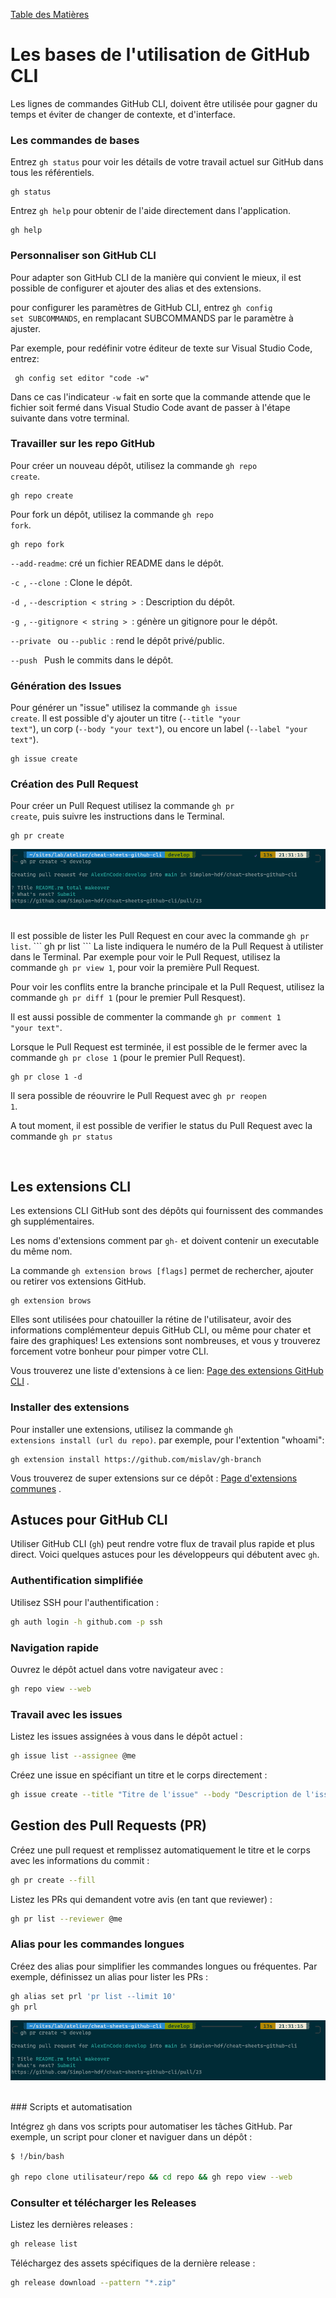 <a href="README.md">Table des Matières</a>
# Les bases de l'utilisation de GitHub CLI

Les lignes de commandes GitHub CLI, doivent être utilisée pour gagner du temps et éviter de changer de contexte, et d'interface.

### Les commandes de bases

Entrez <code>gh status</code> pour voir les détails de votre travail actuel sur GitHub dans tous les référentiels.

``` 
gh status
```
Entrez <code>gh help</code> pour obtenir de l'aide directement dans l'application.
```
gh help
 ```

### Personnaliser son GitHub CLI

Pour adapter son GitHub CLI de la manière qui convient le mieux, il est possible de configurer et ajouter des alias et des extensions.

pour configurer les paramètres de GitHub CLI, entrez <code>gh config set SUBCOMMANDS</code>, en remplacant SUBCOMMANDS par le paramètre à ajuster.

Par exemple, pour redéfinir votre éditeur de texte sur Visual Studio Code, entrez:
```
 gh config set editor "code -w" 
 ```
Dans ce cas l'indicateur <code>-w</code> fait en sorte que la commande attende que le fichier soit fermé dans Visual Studio Code avant de passer à l'étape suivante dans votre terminal.

### Travailler sur les repo GitHub

Pour créer un nouveau dépôt, utilisez la commande <code>gh repo create</code>.
```
gh repo create
```

Pour fork un dépôt, utilisez la commande <code>gh repo fork</code>.
```
gh repo fork
```

 <code>--add-readme</code>: cré un fichier README dans le dépôt.

 <code>-c </code>, <code>--clone </code>: Clone le dépôt.

 <code>-d </code>, <code>--description < string > </code>: Description du dépôt.

 <code>-g </code>, <code>--gitignore < string > </code>: génère un gitignore pour le dépôt.

<code>--private </code> ou <code>--public </code>: rend le dépôt privé/public.

<code>--push </code> Push le commits dans le dépôt.

### Génération des Issues

Pour générer un "issue" utilisez la commande <code>gh issue create</code>.
Il est possible d'y ajouter un titre (<code>--title "your text"</code>), un corp (<code>--body "your text"</code>), ou encore un label (<code>--label "your text"</code>).
```
gh issue create
```

### Création des Pull Request

Pour créer un Pull Request utilisez la commande <code>gh pr create</code>, puis suivre les instructions dans le Terminal.
```
gh pr create
```
<p align="center"><img src="images/prCreate.png" /></p>
<br>
Il est possible de lister les Pull Request en cour avec la commande <code>gh pr list</code>. 
```
gh pr list
```
La liste indiquera le numéro de la Pull Request à utilister dans le Terminal. Par exemple pour voir le Pull Request, utilisez la commande <code>gh pr view 1</code>, pour voir la première Pull Request.

Pour voir les conflits entre la branche principale et la Pull Request, utilisez la commande <code>gh pr diff 1</code> (pour le premier Pull Resquest).

Il est aussi possible de commenter la commande <code>gh pr comment 1 "your text"</code>.

Lorsque le  Pull Request est terminée, il est possible de le fermer avec la commande  <code>gh pr close 1</code> (pour le premier Pull Request).
```
gh pr close 1 -d
```
Il sera possible de réouvrire le Pull Request avec <code>gh pr reopen 1</code>.

A tout moment, il est possible de verifier le status du Pull Request avec la commande <code>gh pr status</code>

<br>

## Les extensions CLI

Les extensions CLI GitHub sont des dépôts qui fournissent des commandes gh supplémentaires.

Les noms d'extensions comment par <code>gh-</code> et doivent contenir un executable du même nom. 

La commande <code>gh extension brows [flags]</code> permet de rechercher, ajouter ou retirer vos extensions GitHub.
 ```
gh extension brows
```
Elles sont utilisées pour chatouiller la rétine de l'utilisateur, avoir des informations complémenteur depuis GitHub CLI, ou même pour chater et faire des graphiques! Les extensions sont nombreuses, et vous y trouverez forcement votre bonheur pour pimper votre CLI.

Vous trouverez une liste d'extensions à ce lien: [Page des extensions GitHub CLI](https://github.com/topics/gh-extension/) .



### Installer des extensions

Pour installer une extensions, utilisez la commande <code>gh extensions install (url du repo)</code>. par exemple, pour l'extention "whoami":
```
gh extension install https://github.com/mislav/gh-branch
```

Vous trouverez de super extensions sur ce dépôt : [Page d'extensions communes](https://github.com/kodepandai/awesome-gh-cli-extensions) .

## Astuces pour GitHub CLI

Utiliser GitHub CLI (`gh`) peut rendre votre flux de travail plus rapide et plus direct. Voici quelques astuces pour les développeurs qui débutent avec `gh`.

### Authentification simplifiée

Utilisez SSH pour l'authentification :

```bash
gh auth login -h github.com -p ssh
```

### Navigation rapide

Ouvrez le dépôt actuel dans votre navigateur avec :

```bash
gh repo view --web
```

### Travail avec les issues

Listez les issues assignées à vous dans le dépôt actuel :

```bash
gh issue list --assignee @me
```

Créez une issue en spécifiant un titre et le corps directement :

```bash
gh issue create --title "Titre de l'issue" --body "Description de l'issue"
```

## Gestion des Pull Requests (PR)

Créez une pull request et remplissez automatiquement le titre et le corps avec les informations du commit :

```bash
gh pr create --fill
```

Listez les PRs qui demandent votre avis (en tant que reviewer) :

```bash
gh pr list --reviewer @me
```

### Alias pour les commandes longues

Créez des alias pour simplifier les commandes longues ou fréquentes. Par exemple, définissez un alias pour lister les PRs :

```bash
gh alias set prl 'pr list --limit 10'
gh prl
```
<p align="center"><img src="images/prCreate.png" /></p>
<br>
### Scripts et automatisation

Intégrez `gh` dans vos scripts pour automatiser les tâches GitHub. Par exemple, un script pour cloner et naviguer dans un dépôt :

```bash
$ !/bin/bash

gh repo clone utilisateur/repo && cd repo && gh repo view --web
```

### Consulter et télécharger les Releases

Listez les dernières releases :

```bash
gh release list
```

Téléchargez des assets spécifiques de la dernière release :

```bash
gh release download --pattern "*.zip"
```